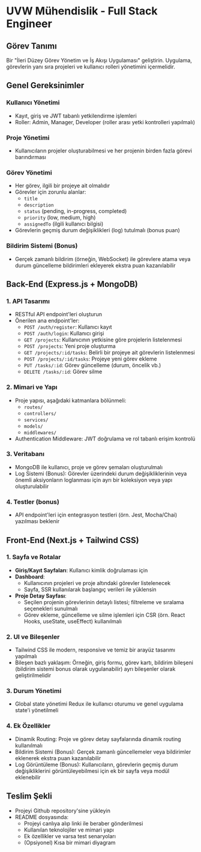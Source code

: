 # UVW Mühendislik - Full Stack Engineer

## Görev Tanımı
Bir "İleri Düzey Görev Yönetim ve İş Akışı Uygulaması" geliştirin. Uygulama, görevlerin yanı sıra projeleri ve kullanıcı rolleri yönetimini içermelidir.

## Genel Gereksinimler

### Kullanıcı Yönetimi
- Kayıt, giriş ve JWT tabanlı yetkilendirme işlemleri
- Roller: Admin, Manager, Developer (roller arası yetki kontrolleri yapılmalı)

### Proje Yönetimi
- Kullanıcıların projeler oluşturabilmesi ve her projenin birden fazla görevi barındırması

### Görev Yönetimi
- Her görev, ilgili bir projeye ait olmalıdır
- Görevler için zorunlu alanlar:
  - `title`
  - `description`
  - `status` (pending, in-progress, completed)
  - `priority` (low, medium, high)
  - `assignedTo` (ilgili kullanıcı bilgisi)
- Görevlerin geçmiş durum değişiklikleri (log) tutulmalı (bonus puan)

### Bildirim Sistemi (Bonus)
- Gerçek zamanlı bildirim (örneğin, WebSocket) ile görevlere atama veya durum güncelleme bildirimleri ekleyerek ekstra puan kazanılabilir

## Back-End (Express.js + MongoDB)

### 1. API Tasarımı
- RESTful API endpoint'leri oluşturun
- Önerilen ana endpoint'ler:
  - `POST /auth/register`: Kullanıcı kayıt
  - `POST /auth/login`: Kullanıcı girişi
  - `GET /projects`: Kullanıcının yetkisine göre projelerin listelenmesi
  - `POST /projects`: Yeni proje oluşturma
  - `GET /projects/:id/tasks`: Belirli bir projeye ait görevlerin listelenmesi
  - `POST /projects/:id/tasks`: Projeye yeni görev ekleme
  - `PUT /tasks/:id`: Görev güncelleme (durum, öncelik vb.)
  - `DELETE /tasks/:id`: Görev silme

### 2. Mimari ve Yapı
- Proje yapısı, aşağıdaki katmanlara bölünmeli:
  - `routes/`
  - `controllers/`
  - `services/`
  - `models/`
  - `middlewares/`
- Authentication Middleware: JWT doğrulama ve rol tabanlı erişim kontrolü

### 3. Veritabanı
- MongoDB ile kullanıcı, proje ve görev şemaları oluşturulmalı
- Log Sistemi (Bonus): Görevler üzerindeki durum değişikliklerinin veya önemli aksiyonların loglanması için ayrı bir koleksiyon veya yapı oluşturulabilir

### 4. Testler (bonus)
- API endpoint'leri için entegrasyon testleri (örn. Jest, Mocha/Chai) yazılması beklenir

## Front-End (Next.js + Tailwind CSS)

### 1. Sayfa ve Rotalar
- **Giriş/Kayıt Sayfaları**: Kullanıcı kimlik doğrulaması için
- **Dashboard**:
  - Kullanıcının projeleri ve proje altındaki görevler listelenecek
  - Sayfa, SSR kullanılarak başlangıç verileri ile yüklensin
- **Proje Detay Sayfası**:
  - Seçilen projenin görevlerinin detaylı listesi; filtreleme ve sıralama seçenekleri sunulmalı
  - Görev ekleme, güncelleme ve silme işlemleri için CSR (örn. React Hooks, useState, useEffect) kullanılmalı

### 2. UI ve Bileşenler
- Tailwind CSS ile modern, responsive ve temiz bir arayüz tasarımı yapılmalı
- Bileşen bazlı yaklaşım: Örneğin, giriş formu, görev kartı, bildirim bileşeni (bildirim sistemi bonus olarak uygulanabilir) ayrı bileşenler olarak geliştirilmelidir

### 3. Durum Yönetimi
- Global state yönetimi Redux ile kullanıcı oturumu ve genel uygulama state'i yönetilmeli

### 4. Ek Özellikler
- Dinamik Routing: Proje ve görev detay sayfalarında dinamik routing kullanılmalı
- Bildirim Sistemi (Bonus): Gerçek zamanlı güncellemeler veya bildirimler eklenerek ekstra puan kazanılabilir
- Log Görüntüleme (Bonus): Kullanıcıların, görevlerin geçmiş durum değişikliklerini görüntüleyebilmesi için ek bir sayfa veya modül eklenebilir

## Teslim Şekli
- Projeyi Github repository'sine yükleyin
- README dosyasında:
  - Projeyi canlıya alıp linki ile beraber gönderilmesi
  - Kullanılan teknolojiler ve mimari yapı
  - Ek özellikler ve varsa test senaryoları
  - (Opsiyonel) Kısa bir mimari diyagram


